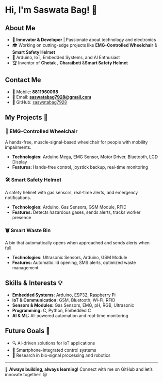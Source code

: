 # Hi, I'm Saswata Bag! 👋

## About Me

- 🔬 **Innovator & Developer** | Passionate about technology and electronics
- 🎓 Working on cutting-edge projects like **EMG-Controlled Wheelchair** & **Smart Safety Helmet**
- 🚀 Arduino, IoT, Embedded Systems, and AI Enthusiast
- 🏆 Inventor of **Chetak** , **Charaibeti** &**Smart Safety Helmet**

## Contact Me

- 📱 Mobile: **8811960068**
- 📧 Email: **saswatabag7928@gmail.com**
- 🔗 GitHub: [saswatabag7928](https://github.com/saswatabag7928)

## My Projects 🚀

### 🦾 EMG-Controlled Wheelchair
A hands-free, muscle-signal-based wheelchair for people with mobility impairments.
- **Technologies:** Arduino Mega, EMG Sensor, Motor Driver, Bluetooth, LCD Display
- **Features:** Hands-free control, joystick backup, real-time monitoring

### 🛠️ Smart Safety Helmet
A safety helmet with gas sensors, real-time alerts, and emergency notifications.
- **Technologies:** Arduino, Gas Sensors, GSM Module, RFID
- **Features:** Detects hazardous gases, sends alerts, tracks worker presence

### 🗑️ Smart Waste Bin
A bin that automatically opens when approached and sends alerts when full.
- **Technologies:** Ultrasonic Sensors, Arduino, GSM Module
- **Features:** Automatic lid opening, SMS alerts, optimized waste management

## Skills & Interests 💡

- **Embedded Systems:** Arduino, ESP32, Raspberry Pi
- **IoT & Communication:** GSM, Bluetooth, Wi-Fi, RFID
- **Sensors & Modules:** Gas Sensors, EMG, pH, RGB, Ultrasonic
- **Programming:** C, Python, Embedded C
- **AI & ML:** AI-powered automation and real-time monitoring

## Future Goals 🌟

- 🔍 AI-driven solutions for IoT applications
- 📱 Smartphone-integrated control systems
- 🔬 Research in bio-signal processing and robotics

---

🚀 **Always building, always learning!** Connect with me on GitHub and let’s innovate together! 😃
